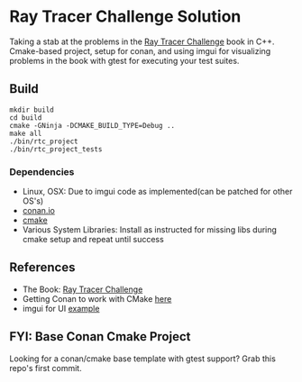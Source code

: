 # Ray Tracer Challenge Solution
Taking a stab at the problems in the [Ray Tracer Challenge](http://raytracerchallenge.com/) book in C++. Cmake-based project, setup for conan, and using imgui for visualizing problems in the book with gtest for executing your test suites.

## Build
```
mkdir build
cd build
cmake -GNinja -DCMAKE_BUILD_TYPE=Debug ..
make all
./bin/rtc_project
./bin/rtc_project_tests
```

### Dependencies
- Linux, OSX: Due to imgui code as implemented(can be patched for other OS's)
- [conan.io](https://conan.io/)
- [cmake](https://cmake.org/)
- Various System Libraries: Install as instructed for missing libs during cmake setup and repeat until success

## References
- The Book: [Ray Tracer Challenge](http://raytracerchallenge.com/)
- Getting Conan to work with CMake [here](https://blog.jroddev.com/cmake-conan-and-gtest-example/)
- imgui for UI [example](https://github.com/conan-io/examples/tree/master/libraries/dear-imgui/basic)

## FYI: Base Conan Cmake Project
Looking for a conan/cmake base template with gtest support? Grab this repo's first commit.
